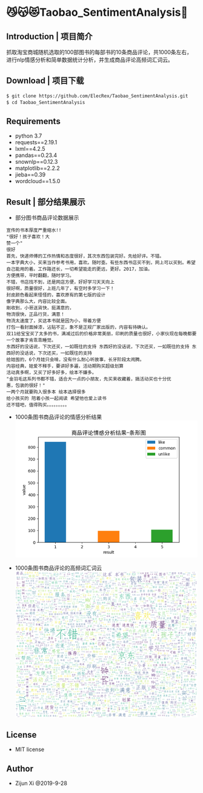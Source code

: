 # 😼😽😻Taobao_SentimentAnalysis🤟

## Introduction | 项目简介
抓取淘宝商城随机选取的100部图书的每部书的10条商品评论，共1000条左右，
进行nlp情感分析和简单数据统计分析，并生成商品评论高频词汇词云。

## Download | 项目下载
```bash
$ git clone https://github.com/ElecRex/Taobao_SentimentAnalysis.git
$ cd Taobao_SentimentAnalysis
```

## Requirements
- python 3.7
- requests==2.19.1
- lxml==4.2.5
- pandas==0.23.4
- snownlp==0.12.3
- matplotlib==2.2.2
- jieba==0.39
- wordcloud==1.5.0

## Result | 部分结果展示
- 部分图书商品评论数据展示
```angular2
宣传的书本厚度严重缩水!!
"很好！孩子喜欢！大
赞一个"
很好
首先，快递师傅的工作热情和态度很好，其次东西包装完好。先给好评。不错。
一本字典大小，买来当作参考书用，喜欢。随时查。有些东西书店买不到，网上可以买到。希望自己能用的着。工作路还长，一切希望能走的更远，更好。2017，加油。
方便携带，平时翻翻，随时学习。
不错，书店找不到，还是网店方便，好好学习天天向上
很好啊，质量很好，上班几年了，有空时多学习一下！
封皮颜色看起来怪怪的，喜欢原有的第七版的设计
像字典那么大，内容比较全面。
剛收到，小哥送貨快，挺滿意的，
物流很快，正品行货，满意！
物流太速度了，买这本书就是因为小，带着方便
打包一看封面掉漆，沾贴不正，象不是正规厂家出版的，内容有待确认。
双11给宝宝买了太多的书，满减过后的价格非常美丽，印刷的质量也很好，小家伙现在每晚都要一个故事才肯乖乖睡觉。
东西好的没话说，下次还买，一如既往的支持 东西好的没话说，下次还买，一如既往的支持 东西好的没话说，下次还买，一如既往的支持
给娃囤的，6个月娃只会啃，没有什么耐心听故事，长牙阶段太闹腾。
内容经典，娃爱不释手，要讲好多遍，活动期购买超级划算
活动真多啊，又买了好多好多，绘本不嫌多。
"金羽毛这系列书都不错，适合大一点的小朋友，先买来收藏着，搞活动买也十分优
惠，包装的很好！"
一两个月就要购入很多本 绘本选择很多
给小孩买的 陪着小孩一起阅读 希望他也爱上读书
还不错吧，值得购买。。。。。。。。。
```
- 1000条图书商品评论的情感分析结果
![fig](./assets/fig.png)

- 1000条图书商品评论的高频词汇词云
![wordcloud](./assets/word_cloud.png)

## License
- MIT license

## Author
- Zijun Xi @2019-9-28